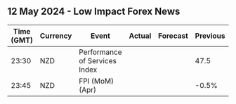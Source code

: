 ## 12 May 2024 - Low Impact Forex News

| Time (GMT) | Currency | Event | Actual | Forecast | Previous |
|------|----------|-------|--------|----------|----------|
| 23:30 | NZD | Performance of Services Index |  |  | 47.5 |
| 23:45 | NZD | FPI (MoM) (Apr) |  |  | -0.5% |
